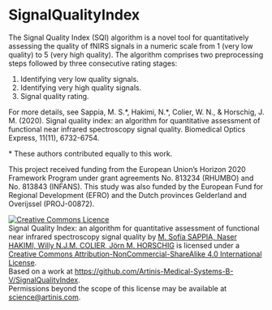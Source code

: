 # SignalQualityIndex
The Signal Quality Index (SQI) algorithm is a novel tool for quantitatively assessing the quality of fNIRS signals in a numeric scale from 1 (very low quality) to 5 (very high quality). The algorithm comprises two preprocessing steps followed by three consecutive rating stages: 
1) Identifying very low quality signals.
2) Identifying very high quality signals. 
3) Signal quality rating. 

For more details, see Sappia, M. S.\*, Hakimi, N.\*, Colier, W. N., & Horschig, J. M. (2020). Signal quality index: an algorithm for quantitative assessment of functional near infrared spectroscopy signal quality. Biomedical Optics Express, 11(11), 6732-6754. 

\* These authors contributed equally to this work.

This project received funding from the European Union’s Horizon 2020 Framework Program under grant agreements No. 813234 (RHUMBO) and No. 813843 (INFANS). This study was also funded by the European Fund for Regional Development (EFRO) and the Dutch provinces Gelderland and Overijssel (PROJ-00872).

<a rel="license" href="http://creativecommons.org/licenses/by-nc-sa/4.0/"><img alt="Creative Commons Licence" style="border-width:0" src="https://i.creativecommons.org/l/by-nc-sa/4.0/88x31.png" /></a><br /><span xmlns:dct="http://purl.org/dc/terms/" href="http://purl.org/dc/dcmitype/Text" property="dct:title" rel="dct:type">Signal Quality Index: an algorithm for quantitative assessment of functional near infrared spectroscopy signal quality</span> by <a xmlns:cc="http://creativecommons.org/ns#" href="https://www.artinis.com/" property="cc:attributionName" rel="cc:attributionURL">M. Sofía SAPPIA, Naser HAKIMI, Willy N.J.M. COLIER, Jörn M. HORSCHIG</a> is licensed under a <a rel="license" href="http://creativecommons.org/licenses/by-nc-sa/4.0/">Creative Commons Attribution-NonCommercial-ShareAlike 4.0 International License</a>.<br />Based on a work at <a xmlns:dct="http://purl.org/dc/terms/" href="https://github.com/Artinis-Medical-Systems-B-V/SignalQualityIndex" rel="dct:source">https://github.com/Artinis-Medical-Systems-B-V/SignalQualityIndex</a>.<br />Permissions beyond the scope of this license may be available at <a xmlns:cc="http://creativecommons.org/ns#" href="science@artinis.com" rel="cc:morePermissions">science@artinis.com</a>.
